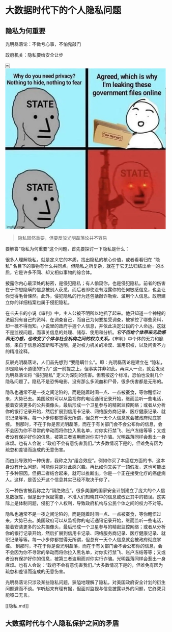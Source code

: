 # 大数据时代下的个人隐私问题

## 隐私为何重要

光明磊落论：不做亏心事，不怕鬼敲门

政府机关：隐私要给安全让步

￼![图片](../assets/IMG_30.png)

> 隐私固然重要，但要反驳光明磊落论并不容易

要解答“隐私为何重要”这个问题，首先要探讨一下隐私是什么：

很多人理解隐私，就是定义它的本质，找出隐私的核心价值，或者看看归在 “隐私” 名目下的事物有什么共同点。但隐私之所复杂，就在于它无法归结出单一的本质，它是许多不同、却又相似事物的综合体。

披露你内心最深处的秘密，是侵犯隐私；有人偷窥你，也是侵犯隐私。前者的伤害在于你想隐瞒的信息被别人获悉，而后者即使没有泄露你的任何敏感信息，也会让你觉得毛⻣悚然。此外，侵犯隐私的行为还包括敲诈勒索、滥用个人信息。政府建立你的详细档案也属于侵犯隐私。

在卡夫卡的小说《审判》中，主人公被不明所以地抓了起来。他只知道一个神秘的法庭拥有自己的资料、在调查自己，而自己为何要接受调查，被掌控了哪些资料，却一概不得而知。小说里的政府手握个人信息，并依此决定公民的个人命运。这就不是监视问题，而事关信息的处理、储存、使用和分析。***它不但给个体带来无助感和无力感，也改变了个体与社会机构之间的权力关系。***《审判》中个体的无力和脆弱，来自于信息的垄断和不透明，是对权力机关的冷漠、滥用职权，以及问责不力的精准诠释。

反驳光明磊落论，人们首先想到 “要隐瞒什么”。即：光明磊落论是建立在 “隐私，即是隐瞒不道德的行为” 这一前提之上，但事实并非如此。再深入一点，就会发现光明磊落论将 “侵犯隐私” 定义为深刻的伤害。但若按这个标准，恐怕也没剩几个隐私问题了。隐私不是恐怖电影，没有那么多流血和尸骨，很多伤害都是无形的。

隐私也通常不是一夜之间沦陷的，而是随着时间一点、一点被蚕食，等你醒悟过来，大势已去。美国政府可以从监视你的电话通讯记录开始，继而监听一些电话，接着安装更多的公共摄像头，最后形成一个卫星参与的精密监控网络；或者从分析你的银行记录开始，然后扩展到信用卡记录、网络服务商记录、医疗健康记录、就职记录等等。每一小步你都觉得无所谓，但总有一天个人信息就会被政府彻底掌控。
到那时，不在于你是否光明磊落，而在于有关部门会不会公布你的信息，会不会因为你不寻常的举动而将你拉入黑名单，对你实行禁飞、账户冻结等等；又或者没有保护好你的信息，被第三者盗用而对你实行诈骗。光明磊落同样会惹出一身麻烦。也有人会说：“政府不会有意伤害我们。”大多数情况下是的，但难免有因为疏忽和差错而造成的无意伤害。

而由此导致的一种伤害，我称之为“组合效应”。例如你买了本癌症方面的书，这本身没有什么问题，可能你只是对此感兴趣。再比如你又买了一顶假发，这也可能出于多种原因。但把二者结合起来，就可以推断出，你是一个正在接受化疗的癌症病人。这样，是否公开这个信息其实已经不取决于你了。

另一种伤害被我称之为“隔绝效应”。很多美国的国家安全计划建立了庞大的个人信息数据库，但是出于保密需要，不准人们知晓其中的信息或改正其中的错误。这实际上是体制问题，侵犯了个人权利，导致政府机构与公民个体之间的权力不对等。

隐私也通常不是一夜之间沦陷的，而是随着时间一点、一点被蚕食，等你醒悟过来，大势已去。美国政府可以从监视你的电话通讯记录开始，继而监听一些电话，接着安装更多的公共摄像头，最后形成一个卫星参与的精密监控网络；或者从分析你的银行记录开始，然后扩展到信用卡记录、网络服务商记录、医疗健康记录、就职记录等等。每一小步你都觉得无所谓，但总有一天个人信息就会被政府彻底掌控。
到那时，不在于你是否光明磊落，而在于有关部门会不会公布你的信息，会不会因为你不寻常的举动而将你拉入黑名单，对你实行禁飞、账户冻结等等；又或者没有保护好你的信息，被第三者盗用而对你实行诈骗。光明磊落同样会惹出一身麻烦。也有人会说：“政府不会有意伤害我们。”大多数情况下是的，但难免有因为疏忽和差错而造成的无意伤害。

光明磊落论只涉及某些隐私问题，狭隘地理解了隐私，对美国政府安全计划的衍生问题避而不谈。乍听起来有理有据，但面对监视与信息披露以外的问题，它终究只能哑口无言。

[[隐私.md]]

## 大数据时代与个人隐私保护之间的矛盾

